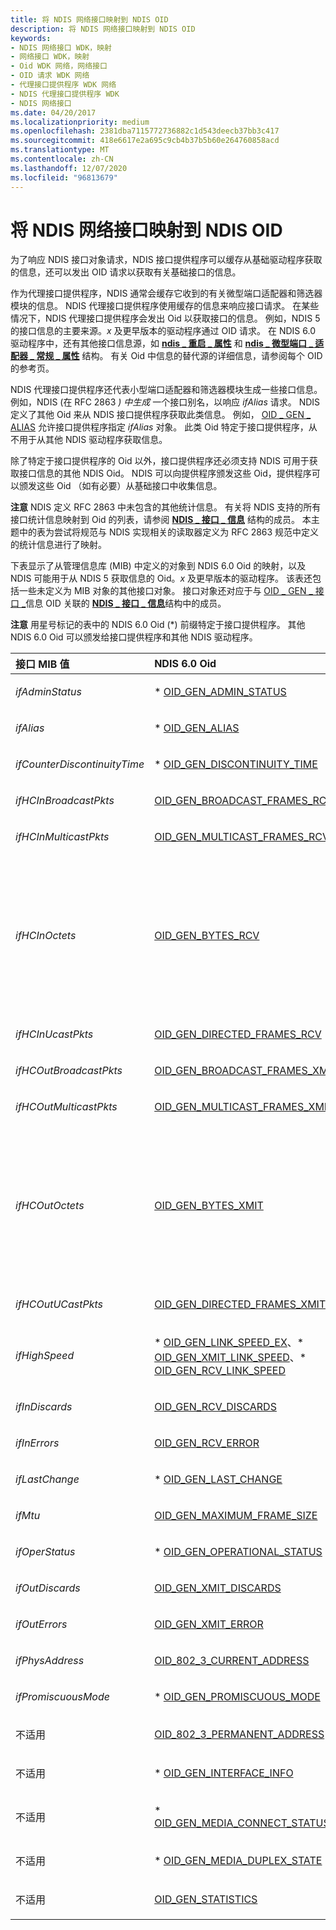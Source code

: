 ```yaml
---
title: 将 NDIS 网络接口映射到 NDIS OID
description: 将 NDIS 网络接口映射到 NDIS OID
keywords:
- NDIS 网络接口 WDK，映射
- 网络接口 WDK，映射
- Oid WDK 网络，网络接口
- OID 请求 WDK 网络
- 代理接口提供程序 WDK 网络
- NDIS 代理接口提供程序 WDK
- NDIS 网络接口
ms.date: 04/20/2017
ms.localizationpriority: medium
ms.openlocfilehash: 2381dba7115772736882c1d543deecb37bb3c417
ms.sourcegitcommit: 418e6617e2a695c9cb4b37b5b60e264760858acd
ms.translationtype: MT
ms.contentlocale: zh-CN
ms.lasthandoff: 12/07/2020
ms.locfileid: "96813679"
---
```

# <a name="mapping-of-ndis-network-interfaces-to-ndis-oids"></a>将 NDIS 网络接口映射到 NDIS OID





为了响应 NDIS 接口对象请求，NDIS 接口提供程序可以缓存从基础驱动程序获取的信息，还可以发出 OID 请求以获取有关基础接口的信息。

作为代理接口提供程序，NDIS 通常会缓存它收到的有关微型端口适配器和筛选器模块的信息。 NDIS 代理接口提供程序使用缓存的信息来响应接口请求。 在某些情况下，NDIS 代理接口提供程序会发出 Oid 以获取接口的信息。 例如，NDIS 5 的接口信息的主要来源。*x* 及更早版本的驱动程序通过 OID 请求。 在 NDIS 6.0 驱动程序中，还有其他接口信息源，如 [**ndis \_ 重启 \_ 属性**](/windows-hardware/drivers/ddi/ndis/ns-ndis-_ndis_restart_attributes) 和 [**ndis \_ 微型端口 \_ 适配器 \_ 常规 \_ 属性**](/windows-hardware/drivers/ddi/ndis/ns-ndis-_ndis_miniport_adapter_general_attributes) 结构。 有关 Oid 中信息的替代源的详细信息，请参阅每个 OID 的参考页。

NDIS 代理接口提供程序还代表小型端口适配器和筛选器模块生成一些接口信息。 例如，NDIS (在 RFC 2863 *) 中生成* 一个接口别名，以响应 *ifAlias* 请求。 NDIS 定义了其他 Oid 来从 NDIS 接口提供程序获取此类信息。 例如， [OID \_ GEN \_ ALIAS](./oid-gen-alias.md) 允许接口提供程序指定 *ifAlias* 对象。 此类 Oid 特定于接口提供程序，从不用于从其他 NDIS 驱动程序获取信息。

除了特定于接口提供程序的 Oid 以外，接口提供程序还必须支持 NDIS 可用于获取接口信息的其他 NDIS Oid。 NDIS 可以向提供程序颁发这些 Oid，提供程序可以颁发这些 Oid （如有必要）从基础接口中收集信息。

**注意**  NDIS 定义 RFC 2863 中未包含的其他统计信息。 有关将 NDIS 支持的所有接口统计信息映射到 Oid 的列表，请参阅 [**NDIS \_ 接口 \_ 信息**](/windows/win32/api/ifdef/ns-ifdef-ndis_interface_information) 结构的成员。 本主题中的表为尝试将规范与 NDIS 实现相关的读取器定义为 RFC 2863 规范中定义的统计信息进行了映射。

 

下表显示了从管理信息库 (MIB) 中定义的对象到 NDIS 6.0 Oid 的映射，以及 NDIS 可能用于从 NDIS 5 获取信息的 Oid。*x* 及更早版本的驱动程序。 该表还包括一些未定义为 MIB 对象的其他接口对象。 接口对象还对应于与 [OID \_ GEN \_ 接口 \_](./oid-gen-interface-info.md)信息 OID 关联的 [**NDIS \_ 接口 \_ 信息**](ndis-interface-information.md)结构中的成员。

**注意**  用星号标记的表中的 NDIS 6.0 Oid (\*) 前缀特定于接口提供程序。 其他 NDIS 6.0 Oid 可以颁发给接口提供程序和其他 NDIS 驱动程序。

 

<table>
<colgroup>
<col width="33%" />
<col width="33%" />
<col width="33%" />
</colgroup>
<thead>
<tr class="header">
<th align="left">接口 MIB 值</th>
<th align="left">NDIS 6.0 Oid</th>
<th align="left">NDIS 1.x 和更早的 Oid</th>
</tr>
</thead>
<tbody>
<tr class="odd">
<td align="left"><p><em>ifAdminStatus</em></p></td>
<td align="left"><p>* <a href="/windows-hardware/drivers/network/oid-gen-admin-status" data-raw-source="[OID_GEN_ADMIN_STATUS](./oid-gen-admin-status.md)">OID_GEN_ADMIN_STATUS</a></p></td>
<td align="left"></td>
</tr>
<tr class="even">
<td align="left"><p><em>ifAlias</em></p></td>
<td align="left"><p>* <a href="/windows-hardware/drivers/network/oid-gen-alias" data-raw-source="[OID_GEN_ALIAS](./oid-gen-alias.md)">OID_GEN_ALIAS</a></p></td>
<td align="left"></td>
</tr>
<tr class="odd">
<td align="left"><p><em>ifCounterDiscontinuityTime</em></p></td>
<td align="left"><p>* <a href="/windows-hardware/drivers/network/oid-gen-discontinuity-time" data-raw-source="[OID_GEN_DISCONTINUITY_TIME](./oid-gen-discontinuity-time.md)">OID_GEN_DISCONTINUITY_TIME</a></p></td>
<td align="left"></td>
</tr>
<tr class="even">
<td align="left"><p><em>ifHCInBroadcastPkts</em></p></td>
<td align="left"><p><a href="/windows-hardware/drivers/network/oid-gen-broadcast-frames-rcv" data-raw-source="[OID_GEN_BROADCAST_FRAMES_RCV](./oid-gen-broadcast-frames-rcv.md)">OID_GEN_BROADCAST_FRAMES_RCV</a></p></td>
<td align="left"><p>OID_GEN_BROADCAST_FRAMES_RCV</p></td>
</tr>
<tr class="odd">
<td align="left"><p><em>ifHCInMulticastPkts</em></p></td>
<td align="left"><p><a href="/windows-hardware/drivers/network/oid-gen-multicast-frames-rcv" data-raw-source="[OID_GEN_MULTICAST_FRAMES_RCV](./oid-gen-multicast-frames-rcv.md)">OID_GEN_MULTICAST_FRAMES_RCV</a></p></td>
<td align="left"><p>OID_GEN_MULTICAST_FRAMES_RCV</p></td>
</tr>
<tr class="even">
<td align="left"><p><em>ifHCInOctets</em></p></td>
<td align="left"><p><a href="/windows-hardware/drivers/network/oid-gen-bytes-rcv" data-raw-source="[OID_GEN_BYTES_RCV](./oid-gen-bytes-rcv.md)">OID_GEN_BYTES_RCV</a></p></td>
<td align="left"><p>NDIS 添加这些 Oid 的结果，从 NDIS 5 收集 <em>ifHCInOctets</em> 值。<em>x</em> 驱动程序：</p>
<p><a href="/windows-hardware/drivers/network/oid-gen-directed-bytes-rcv" data-raw-source="[OID_GEN_DIRECTED_BYTES_RCV](./oid-gen-directed-bytes-rcv.md)">OID_GEN_DIRECTED_BYTES_RCV</a>+</p>
<p><a href="/windows-hardware/drivers/network/oid-gen-multicast-bytes-rcv" data-raw-source="[OID_GEN_MULTICAST_BYTES_RCV](./oid-gen-multicast-bytes-rcv.md)">OID_GEN_MULTICAST_BYTES_RCV</a>+</p>
<p><a href="/windows-hardware/drivers/network/oid-gen-broadcast-bytes-rcv" data-raw-source="[OID_GEN_BROADCAST_BYTES_RCV](./oid-gen-broadcast-bytes-rcv.md)">OID_GEN_BROADCAST_BYTES_RCV</a></p>
<p>NDIS 6.0 接口提供程序还应支持这些 Oid。</p></td>
</tr>
<tr class="odd">
<td align="left"><p><em>ifHCInUcastPkts</em></p></td>
<td align="left"><p><a href="/windows-hardware/drivers/network/oid-gen-directed-frames-rcv" data-raw-source="[OID_GEN_DIRECTED_FRAMES_RCV](./oid-gen-directed-frames-rcv.md)">OID_GEN_DIRECTED_FRAMES_RCV</a></p></td>
<td align="left"><p>OID_GEN_DIRECTED_FRAMES_RCV</p></td>
</tr>
<tr class="even">
<td align="left"><p><em>ifHCOutBroadcastPkts</em></p></td>
<td align="left"><p><a href="/windows-hardware/drivers/network/oid-gen-broadcast-frames-xmit" data-raw-source="[OID_GEN_BROADCAST_FRAMES_XMIT](./oid-gen-broadcast-frames-xmit.md)">OID_GEN_BROADCAST_FRAMES_XMIT</a></p></td>
<td align="left"><p>OID_GEN_BROADCAST_FRAMES_XMIT</p></td>
</tr>
<tr class="odd">
<td align="left"><p><em>ifHCOutMulticastPkts</em></p></td>
<td align="left"><p><a href="/windows-hardware/drivers/network/oid-gen-multicast-frames-xmit" data-raw-source="[OID_GEN_MULTICAST_FRAMES_XMIT](./oid-gen-multicast-frames-xmit.md)">OID_GEN_MULTICAST_FRAMES_XMIT</a></p></td>
<td align="left"><p>OID_GEN_MULTICAST_FRAMES_XMIT</p></td>
</tr>
<tr class="even">
<td align="left"><p><em>ifHCOutOctets</em></p></td>
<td align="left"><p><a href="/windows-hardware/drivers/network/oid-gen-bytes-xmit" data-raw-source="[OID_GEN_BYTES_XMIT](./oid-gen-bytes-xmit.md)">OID_GEN_BYTES_XMIT</a></p></td>
<td align="left"><p>NDIS 添加这些 Oid 的结果，从 NDIS 5 收集 <em>ifHCInOctets</em> 值。<em>x</em> 驱动程序：</p>
<p><a href="/windows-hardware/drivers/network/oid-gen-directed-bytes-xmit" data-raw-source="[OID_GEN_DIRECTED_BYTES_XMIT](./oid-gen-directed-bytes-xmit.md)">OID_GEN_DIRECTED_BYTES_XMIT</a>+</p>
<p><a href="/windows-hardware/drivers/network/oid-gen-multicast-bytes-xmit" data-raw-source="[OID_GEN_MULTICAST_BYTES_XMIT](./oid-gen-multicast-bytes-xmit.md)">OID_GEN_MULTICAST_BYTES_XMIT</a>+</p>
<p><a href="/windows-hardware/drivers/network/oid-gen-broadcast-bytes-xmit" data-raw-source="[OID_GEN_BROADCAST_BYTES_XMIT](./oid-gen-broadcast-bytes-xmit.md)">OID_GEN_BROADCAST_BYTES_XMIT</a></p>
<p>NDIS 6.0 接口提供程序还应支持这些 Oid。</p></td>
</tr>
<tr class="odd">
<td align="left"><p><em>ifHCOutUCastPkts</em></p></td>
<td align="left"><p><a href="/windows-hardware/drivers/network/oid-gen-directed-frames-xmit" data-raw-source="[OID_GEN_DIRECTED_FRAMES_XMIT](./oid-gen-directed-frames-xmit.md)">OID_GEN_DIRECTED_FRAMES_XMIT</a></p></td>
<td align="left"><p>OID_GEN_DIRECTED_FRAMES_XMIT</p></td>
</tr>
<tr class="even">
<td align="left"><p><em>ifHighSpeed</em></p></td>
<td align="left"><p>* <a href="/windows-hardware/drivers/network/oid-gen-link-speed-ex" data-raw-source="[OID_GEN_LINK_SPEED_EX](./oid-gen-link-speed-ex.md)">OID_GEN_LINK_SPEED_EX</a>、* <a href="/windows-hardware/drivers/network/oid-gen-xmit-link-speed" data-raw-source="[OID_GEN_XMIT_LINK_SPEED](./oid-gen-xmit-link-speed.md)">OID_GEN_XMIT_LINK_SPEED</a>、* <a href="/windows-hardware/drivers/network/oid-gen-rcv-link-speed" data-raw-source="[OID_GEN_RCV_LINK_SPEED](./oid-gen-rcv-link-speed.md)">OID_GEN_RCV_LINK_SPEED</a></p></td>
<td align="left"><p><a href="/windows-hardware/drivers/network/oid-gen-link-speed" data-raw-source="[OID_GEN_LINK_SPEED](./oid-gen-link-speed.md)">OID_GEN_LINK_SPEED</a></p></td>
</tr>
<tr class="odd">
<td align="left"><p><em>ifInDiscards</em></p></td>
<td align="left"><p><a href="/windows-hardware/drivers/network/oid-gen-rcv-discards" data-raw-source="[OID_GEN_RCV_DISCARDS](./oid-gen-rcv-discards.md)">OID_GEN_RCV_DISCARDS</a></p></td>
<td align="left"></td>
</tr>
<tr class="even">
<td align="left"><p><em>ifInErrors</em></p></td>
<td align="left"><p><a href="/windows-hardware/drivers/network/oid-gen-rcv-error" data-raw-source="[OID_GEN_RCV_ERROR](./oid-gen-rcv-error.md)">OID_GEN_RCV_ERROR</a></p></td>
<td align="left"><p>OID_GEN_RCV_ERROR</p></td>
</tr>
<tr class="odd">
<td align="left"><p><em>ifLastChange</em></p></td>
<td align="left"><p>* <a href="/windows-hardware/drivers/network/oid-gen-last-change" data-raw-source="[OID_GEN_LAST_CHANGE](./oid-gen-last-change.md)">OID_GEN_LAST_CHANGE</a></p></td>
<td align="left"></td>
</tr>
<tr class="even">
<td align="left"><p><em>ifMtu</em></p></td>
<td align="left"><p><a href="/windows-hardware/drivers/network/oid-gen-maximum-frame-size" data-raw-source="[OID_GEN_MAXIMUM_FRAME_SIZE](./oid-gen-maximum-frame-size.md)">OID_GEN_MAXIMUM_FRAME_SIZE</a></p></td>
<td align="left"><p>OID_GEN_MAXIMUM_FRAME_SIZE</p></td>
</tr>
<tr class="odd">
<td align="left"><p><em>ifOperStatus</em></p></td>
<td align="left"><p>* <a href="/windows-hardware/drivers/network/oid-gen-operational-status" data-raw-source="[OID_GEN_OPERATIONAL_STATUS](./oid-gen-operational-status.md)">OID_GEN_OPERATIONAL_STATUS</a></p></td>
<td align="left"></td>
</tr>
<tr class="even">
<td align="left"><p><em>ifOutDiscards</em></p></td>
<td align="left"><p><a href="/windows-hardware/drivers/network/oid-gen-xmit-discards" data-raw-source="[OID_GEN_XMIT_DISCARDS](./oid-gen-xmit-discards.md)">OID_GEN_XMIT_DISCARDS</a></p></td>
<td align="left"><p>OID_GEN_XMIT_DISCARDS</p></td>
</tr>
<tr class="odd">
<td align="left"><p><em>ifOutErrors</em></p></td>
<td align="left"><p><a href="/windows-hardware/drivers/network/oid-gen-xmit-error" data-raw-source="[OID_GEN_XMIT_ERROR](./oid-gen-xmit-error.md)">OID_GEN_XMIT_ERROR</a></p></td>
<td align="left"><p>OID_GEN_XMIT_ERROR</p></td>
</tr>
<tr class="even">
<td align="left"><p><em>ifPhysAddress</em></p></td>
<td align="left"><p><a href="/windows-hardware/drivers/network/oid-802-3-current-address" data-raw-source="[OID_802_3_CURRENT_ADDRESS](./oid-802-3-current-address.md)">OID_802_3_CURRENT_ADDRESS</a></p></td>
<td align="left"><p>OID_802_3_CURRENT_ADDRESS</p></td>
</tr>
<tr class="odd">
<td align="left"><p><em>ifPromiscuousMode</em></p></td>
<td align="left"><p>* <a href="/windows-hardware/drivers/network/oid-gen-promiscuous-mode" data-raw-source="[OID_GEN_PROMISCUOUS_MODE](./oid-gen-promiscuous-mode.md)">OID_GEN_PROMISCUOUS_MODE</a></p></td>
<td align="left"></td>
</tr>
<tr class="even">
<td align="left"><p>不适用</p></td>
<td align="left"><p><a href="/windows-hardware/drivers/network/oid-802-3-permanent-address" data-raw-source="[OID_802_3_PERMANENT_ADDRESS](./oid-802-3-permanent-address.md)">OID_802_3_PERMANENT_ADDRESS</a></p></td>
<td align="left"><p>OID_802_3_PERMANENT_ADDRESS</p></td>
</tr>
<tr class="odd">
<td align="left"><p>不适用</p></td>
<td align="left"><p>* <a href="/windows-hardware/drivers/network/oid-gen-interface-info" data-raw-source="[OID_GEN_INTERFACE_INFO](./oid-gen-interface-info.md)">OID_GEN_INTERFACE_INFO</a></p></td>
<td align="left"></td>
</tr>
<tr class="even">
<td align="left"><p>不适用</p></td>
<td align="left"><p>* <a href="/windows-hardware/drivers/network/oid-gen-media-connect-status-ex" data-raw-source="[OID_GEN_MEDIA_CONNECT_STATUS_EX](./oid-gen-media-connect-status-ex.md)">OID_GEN_MEDIA_CONNECT_STATUS_EX</a></p></td>
<td align="left"></td>
</tr>
<tr class="odd">
<td align="left"><p>不适用</p></td>
<td align="left"><p>* <a href="/windows-hardware/drivers/network/oid-gen-media-duplex-state" data-raw-source="[OID_GEN_MEDIA_DUPLEX_STATE](./oid-gen-media-duplex-state.md)">OID_GEN_MEDIA_DUPLEX_STATE</a></p></td>
<td align="left"></td>
</tr>
<tr class="even">
<td align="left"><p>不适用</p></td>
<td align="left"><p><a href="/windows-hardware/drivers/network/oid-gen-statistics" data-raw-source="[OID_GEN_STATISTICS](./oid-gen-statistics.md)">OID_GEN_STATISTICS</a></p></td>
<td align="left"></td>
</tr>
</tbody>
</table>

 

